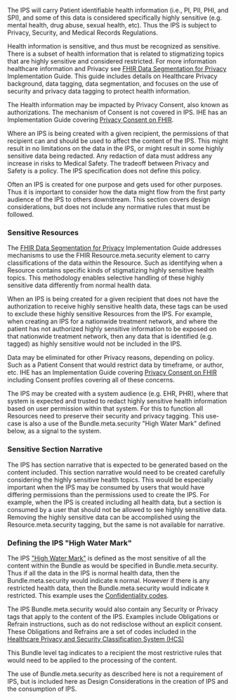 The IPS will carry Patient identifiable health information (i.e., PI, PII, PHI, and SPI), and some of this data is considered specifically highly sensitive (e.g. mental health, drug abuse, sexual health, etc). Thus the IPS is subject to Privacy, Security, and Medical Records Regulations.

Health information is sensitive, and thus must be recognized as sensitive. There is a subset of health information that is related to stigmatizing topics that are highly sensitive and considered restricted. For more information healthcare information and Privacy see [FHIR Data Segmentation for Privacy](https://hl7.org/fhir/uv/security-label-ds4p/) Implementation Guide. This guide includes details on Healthcare Privacy background, data tagging, data segmentation, and focuses on the use of security and privacy data tagging to protect health information.

The Health information may be impacted by Privacy Consent, also known as authorizations. The mechanism of Consent is not covered in IPS. IHE has an Implementation Guide covering [Privacy Consent on FHIR](https://profiles.ihe.net/ITI/PCF/index.html).

Where an IPS is being created with a given recipient, the permissions of that recipient can and should be used to affect the content of the IPS. This might result in no limitations on the data in the IPS, or might result in some highly sensitive data being redacted. Any redaction of data must address any increase in risks to Medical Safety. The tradeoff between Privacy and Safety is a policy. The IPS specification does not define this policy.

Often an IPS is created for one purpose and gets used for other purposes. Thus it is important to consider how the data might flow from the first party audience of the IPS to others downstream. This section covers design considerations, but does not include any normative rules that must be followed.

### Sensitive Resources

The [FHIR Data Segmentation for Privacy](https://hl7.org/fhir/uv/security-label-ds4p/) Implementation Guide addresses mechanisms to use the FHIR Resource.meta.security element to carry classifications of the data within the Resource. Such as identifying when a Resource contains specific kinds of stigmatizing highly sensitive health topics. This methodology enables selective handling of these highly sensitive data differently from normal health data.

When an IPS is being created for a given recipient that does not have the authorization to receive highly sensitive health data, these tags can be used to exclude these highly sensitive Resources from the IPS. For example, when creating an IPS for a nationwide treatment network, and where the patient has not authorized highly sensitive information to be exposed on that nationwide treatment network, then any data that is identified (e.g. tagged) as highly sensitive would not be included in the IPS.

Data may be eliminated for other Privacy reasons, depending on policy. Such as a Patient Consent that would restrict data by timeframe, or author, etc. IHE has an Implementation Guide covering [Privacy Consent on FHIR](https://profiles.ihe.net/ITI/PCF/index.html) including Consent profiles covering all of these concerns.

The IPS may be created with a system audience (e.g. EHR, PHR), where that system is expected and trusted to redact highly sensitive health information based on user permission within that system. For this to function all Resources need to preserve their security and privacy tagging. This use-case is also a use of the Bundle.meta.security "High Water Mark" defined below, as a signal to the system.

### Sensitive Section Narrative

The IPS has section narrative that is expected to be generated based on the content included. This section narrative would need to be created carefully considering the highly sensitive health topics. This would be especially important when the IPS may be consumed by users that would have differing permissions than the permissions used to create the IPS. For example, when the IPS is created including all health data, but a section is consumed by a user that should not be allowed to see highly sensitive data. Removing the highly sensitive data can be accomplished using the Resource.meta.security tagging, but the same is not available for narrative. 

### Defining the IPS "High Water Mark"

The IPS ["High Water Mark"](https://hl7.org/fhir/uv/security-label-ds4p/glossary.html#high-water-mark-hwm) is defined as the most sensitive of all the content within the Bundle as would be specified in Bundle.meta.security. Thus if all the data in the IPS is normal health data, then the Bundle.meta.security would indicate `N` normal. However if there is any restricted health data, then the Bundle.meta.security would indicate `R` restricted. This example uses the [Confidentiality codes](https://terminology.hl7.org/ValueSet-v3-Confidentiality.html).

The IPS Bundle.meta.security would also contain any Security or Privacy tags that apply to the content of the IPS. Examples include Obligations or Refrain instructions, such as do not redisclose without an explicit consent. These Obligations and Refrains are a set of codes included in the [Healthcare Privacy and Security Classification System (HCS)](https://hl7.org/fhir/security-labels.html#hcs)

This Bundle level tag indicates to a recipient the most restrictive rules that would need to be applied to the processing of the content.

The use of Bundle.meta.security as described here is not a requirement of IPS, but is included here as Design Considerations in the creation of IPS and the consumption of IPS.
